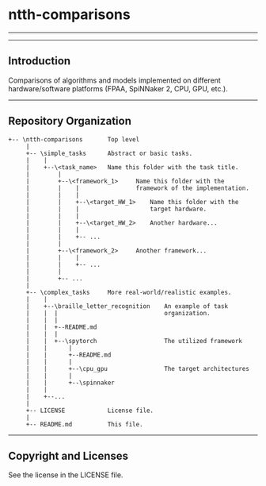 # ntth-comparisons
--------------------------------------------------

------------
Introduction
------------
Comparisons of algorithms and models implemented on different hardware/software platforms (FPAA, SpiNNaker 2, CPU, GPU, etc.).

-----------------------
Repository Organization
-----------------------

    +-- \ntth-comparisons       Top level 
         |
         +-- \simple_tasks      Abstract or basic tasks.
         |    |              
         |    +--\<task_name>   Name this folder with the task title.
         |        |                             
         |        +--\<framework_1>     Name this folder with the
         |        |    |                framework of the implementation.
         |        |    |    
         |        |    +--\<target_HW_1>    Name this folder with the 
         |        |    |                    target hardware.
         |        |    | 
         |        |    +--\<target_HW_2>    Another hardware...
         |        |    |
         |        |    +-- ...
         |        |
         |        +--\<framework_2>     Another framework...
         |        |    |
         |        |    +-- ...
         |        |
         |        +-- ...     
         |
         +-- \complex_tasks     More real-world/realistic examples.
         |    |              
         |    +--\braille_letter_recognition    An example of task
         |    |  |                              organization.
         |    |  |
         |    |  +--README.md
         |    |  |
         |    |  +--\spytorch                   The utilized framework
         |    |      |
         |    |      +--README.md
         |    |      |
         |    |      +--\cpu_gpu                The target architectures  
         |    |      | 
         |    |      +--\spinnaker
         |    |                             
         |    +--...
         |
         +-- LICENSE            License file.
         |
         +-- README.md          This file.

----------------------
Copyright and Licenses
----------------------

See the license in the LICENSE file.